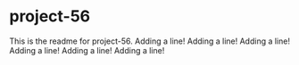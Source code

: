 # project-56

This is the readme for project-56.
Adding a line!
Adding a line!
Adding a line!
Adding a line!
Adding a line!
Adding a line!
